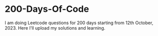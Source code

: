 # 200-Days-Of-Code
I am doing Leetcode questions for 200 days starting from 12th October, 2023. Here I'll upload my solutions and learning.
